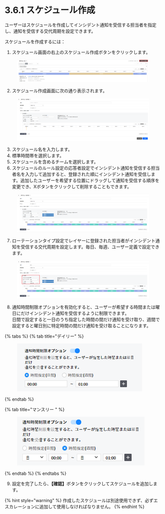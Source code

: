 # 3.6.1 スケジュール作成

ユーザーはスケジュールを作成してインシデント通知を受信する担当者を指定し、通知を受信する交代周期を設定できます。

スケジュールを作成するには：



1. スケジュール画面の右上のスケジュール作成ボタンをクリックします。

<figure><img src="../../.gitbook/assets/image (91).png" alt=""><figcaption></figcaption></figure>

2. スケジュール作成画面に次の通り表示されます。

<figure><img src="../../.gitbook/assets/image (92).png" alt=""><figcaption></figcaption></figure>

3. スケジュール名を入力します。
4. 標準時間帯を選択します。
5. スケジュールを含めるチームを選択します。
6. スケジュールのルール設定の応答者設定でインシデント通知を受信する担当者名を入力して追加すると、登録された順にインシデント通知を受信します。追加したユーザーを希望する位置にドラッグして通知を受信する順序を変更でき、Xボタンをクリックして削除することもできます。

<figure><img src="../../.gitbook/assets/image (93).png" alt=""><figcaption></figcaption></figure>

7. ローテーションタイプ設定でレイヤーに登録された担当者がインシデント通知を受信する交代周期を設定します。毎日、毎週、ユーザー定義で設定できます。

<figure><img src="../../.gitbook/assets/image (94).png" alt=""><figcaption></figcaption></figure>

8. 通知時間制限オプションを有効化すると、ユーザーが希望する時間または曜日にだけインシデント通知を受信するように制限できます。\
   日間で設定すると一日のうち指定した時間の間だけ通知を受け取り、週間で設定すると曜日別に特定時間の間だけ通知を受け取ることになります。

{% tabs %}
{% tab title="デイリー" %}
<figure><img src="../../.gitbook/assets/image (97).png" alt=""><figcaption></figcaption></figure>
{% endtab %}

{% tab title="マンスリー " %}
<figure><img src="../../.gitbook/assets/image (96).png" alt=""><figcaption></figcaption></figure>
{% endtab %}
{% endtabs %}

9. 設定を完了したら、**【確認】**&#x30DC;タンをクリックしてスケジュールを追加します。

{% hint style="warning" %}
作成したスケジュールは別途使用できず、必ずエスカレーションに追加して使用しなければなりません。
{% endhint %}
